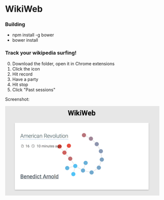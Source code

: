 WikiWeb
=======

### Building

- npm install -g bower
- bower install

### Track your wikipedia surfing!

0. Download the folder, open it in Chrome extensions
1. Click the icon
2. Hit record
3. Have a party
4. Hit stop
5. Click "Past sessions"

Screenshot:

![WikiWeb Screenshot](screenshot.png)

